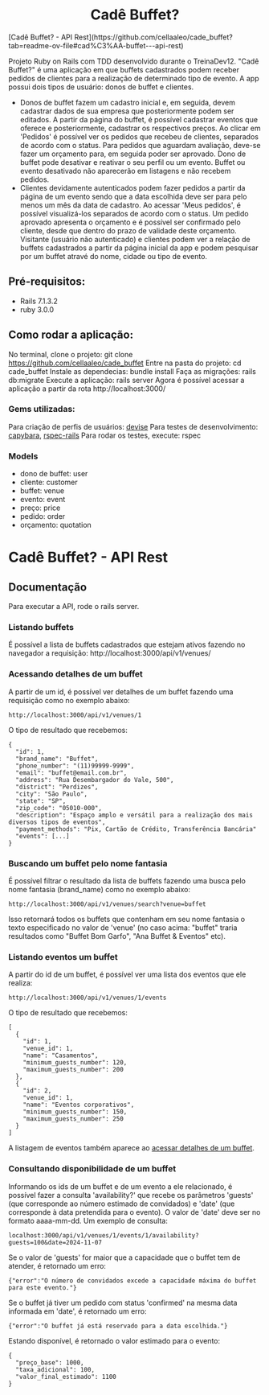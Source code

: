 <h1 align="center"> Cadê Buffet? </h1> 
[Cadê Buffet? - API Rest](https://github.com/cellaaleo/cade_buffet?tab=readme-ov-file#cad%C3%AA-buffet---api-rest)

Projeto Ruby on Rails com TDD desenvolvido durante o TreinaDev12.
"Cadê Buffet?" é uma aplicação em que buffets cadastrados podem receber pedidos de clientes para a realização de determinado tipo de evento.
A app possui dois tipos de usuário: donos de buffet e clientes.
* Donos de buffet fazem um cadastro inicial e, em seguida, devem cadastrar dados de sua empresa que posteriormente podem ser editados. A partir da página do buffet, é possível cadastrar eventos que oferece e posteriormente, cadastrar os respectivos preços. Ao clicar em 'Pedidos' é possível ver os pedidos que recebeu de clientes, separados de acordo com o status. Para pedidos que aguardam avaliação, deve-se fazer um orçamento para, em seguida poder ser aprovado. Dono de buffet pode desativar e reativar o seu perfil ou um evento. Buffet ou evento desativado não aparecerão em listagens e não recebem pedidos.
* Clientes devidamente autenticados podem fazer pedidos a partir da página de um evento sendo que a data escolhida deve ser para pelo menos um mês da data de cadastro. Ao acessar 'Meus pedidos', é possível visualizá-los separados de acordo com o status. Um pedido aprovado apresenta o orçamento e é possível ser confirmado pelo cliente, desde que dentro do prazo de validade deste orçamento. 
Visitante (usuário não autenticado) e clientes podem ver a relação de buffets cadastrados a partir da página inicial da app e podem pesquisar por um buffet atravé do nome, cidade ou tipo de evento.

## Pré-requisitos:
* Rails 7.1.3.2
* ruby 3.0.0

## Como rodar a aplicação:
No terminal, clone o projeto:
    git clone https://github.com/cellaaleo/cade_buffet
Entre na pasta do projeto:
    cd cade_buffet
Instale as dependecias:
    bundle install
Faça as migrações:
    rails db:migrate
Execute a aplicação:
    rails server
Agora é possível acessar a aplicação a partir da rota http://localhost:3000/

### Gems utilizadas:
Para criação de perfis de usuários: [devise](https://github.com/heartcombo/devise)
Para testes de desenvolvimento: [capybara](https://github.com/teamcapybara/capybara), [rspec-rails](https://github.com/rspec/rspec-rails)
Para rodar os testes, execute:
    rspec

### Models
* dono de buffet: user
* cliente: customer
* buffet: venue
* evento: event
* preço: price
* pedido: order
* orçamento: quotation

# Cadê Buffet? - API Rest

## Documentação
Para executar a API, rode o rails server.
### Listando buffets
É possível a lista de buffets cadastrados que estejam ativos fazendo no navegador a requisição:
    http://localhost:3000/api/v1/venues/

### Acessando detalhes de um buffet
A partir de um id, é possível ver detalhes de um buffet fazendo uma requisição como no exemplo abaixo:

    http://localhost:3000/api/v1/venues/1

O tipo de resultado que recebemos:

    {
      "id": 1,
      "brand_name": "Buffet",
      "phone_number": "(11)99999-9999",
      "email": "buffet@email.com.br",
      "address": "Rua Desembargador do Vale, 500",
      "district": "Perdizes",
      "city": "São Paulo",
      "state": "SP",
      "zip_code": "05010-000",
      "description": "Espaço amplo e versátil para a realização dos mais diversos tipos de eventos",
      "payment_methods": "Pix, Cartão de Crédito, Transferência Bancária"
      "events": [...]
    }


### Buscando um buffet pelo nome fantasia
É possível filtrar o resultado da lista de buffets fazendo uma busca pelo nome fantasia (brand_name) como no exemplo abaixo:

    http://localhost:3000/api/v1/venues/search?venue=buffet

Isso retornará todos os buffets que contenham em seu nome fantasia o texto especificado no valor de 'venue' (no caso acima: "buffet" traria resultados como "Buffet Bom Garfo", "Ana Buffet & Eventos" etc).


### Listando eventos um buffet
A partir do id de um buffet, é possível ver uma lista dos eventos que ele realiza:

    http://localhost:3000/api/v1/venues/1/events

O tipo de resultado que recebemos:

    [
      {
        "id": 1,
        "venue_id": 1,
        "name": "Casamentos",
        "minimum_guests_number": 120,
        "maximum_guests_number": 200
      },
      {
        "id": 2,
        "venue_id": 1,
        "name": "Eventos corporativos",
        "minimum_guests_number": 150,
        "maximum_guests_number": 250
      }
    ]

A listagem de eventos também aparece ao [acessar detalhes de um buffet](https://github.com/cellaaleo/cade_buffet?tab=readme-ov-file#acessando-detalhes-de-um-buffet).


### Consultando disponibilidade de um buffet
Informando os ids de um buffet e de um evento a ele relacionado, é possível fazer a consulta 'availability?' que recebe os parâmetros 'guests' (que corresponde ao número estimado de convidados) e 'date' (que corresponde à data pretendida para o evento). O valor de 'date' deve ser no formato aaaa-mm-dd. Um exemplo de consulta:

    localhost:3000/api/v1/venues/1/events/1/availability?guests=100&date=2024-11-07

Se o valor de 'guests' for maior que a capacidade que o buffet tem de atender, é retornado um erro:

    {"error":"O número de convidados excede a capacidade máxima do buffet para este evento."}

Se o buffet já tiver um pedido com status 'confirmed' na mesma data informada em 'date', é retornado um erro:

    {"error":"O buffet já está reservado para a data escolhida."}

Estando disponível, é retornado o valor estimado para o evento:

    {
      "preço_base": 1000,
      "taxa_adicional": 100,
      "valor_final_estimado": 1100
    }